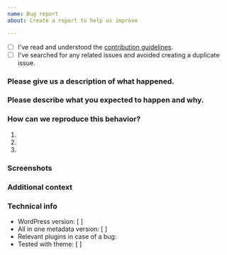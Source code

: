 ```yaml
---
name: Bug report
about: Create a report to help us improve

---
```


<!-- Please use this template when creating an issue.
- Please check the boxes after you've created your issue.
- Please use the latest version of All in one metadata.-->

* [ ] I've read and understood the [contribution guidelines](https://github.com/my-language-skills/all-in-one-metadata/blob/master/.github/CONTRIBUTING.md).
* [ ] I've searched for any related issues and avoided creating a duplicate issue.

### Please give us a description of what happened.




### Please describe what you expected to happen and why.




### How can we reproduce this behavior?
1.
2.
3.


### Screenshots
<!-- If applicable, add screenshots to help explain your problem. -->

### Additional context
<!-- Add any other context about the problem here. -->

### Technical info
* WordPress version: [  ] <!-- Enter WordPress version here -->
* All in one metadata version: [  ] <!-- Enter AIOM version here -->
* Relevant plugins in case of a bug:  <!-- Please make sure you can reproduce this bug with no plugins activated. Sometimes issues may occur due to plugin conflicts. -->
* Tested with theme: [  ] <!-- Please make sure you can reproduce this bug with a default theme such as Twenty Seventeen. Sometimes issues may occur due to theme conflicts. -->
